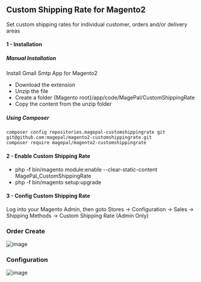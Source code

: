 ## Custom Shipping Rate for Magento2
Set custom shipping rates for individual customer, orders and/or delivery areas

#### 1 - Installation 
##### Manual Installation
Install Gmail Smtp App for Magento2
 * Download the extension
 * Unzip the file
 * Create a folder {Magento root}/app/code/MagePal/CustomShippingRate
 * Copy the content from the unzip folder


##### Using Composer

```
composer config repositories.magepal-customshippingrate git git@github.com:magepal/magento2-customshippingrate.git
composer require magepal/magento2-customshippingrate
```

#### 2 -  Enable Custom Shipping Rate
 * php -f bin/magento module:enable --clear-static-content MagePal_CustomShippingRate
 * php -f bin/magento setup:upgrade

#### 3 - Config Custom Shipping Rate
Log into your Magento Admin, then goto Stores -> Configuration -> Sales -> Shipping Methods -> Custom Shipping Rate (Admin Only)


### Order Create

![image](https://cloud.githubusercontent.com/assets/1415141/18804805/305c80f6-81ce-11e6-8b50-004bb12c35d5.png)

### Configuration

![image](https://cloud.githubusercontent.com/assets/1415141/18804815/4573fa96-81ce-11e6-93bf-5b8ece97e237.png)

